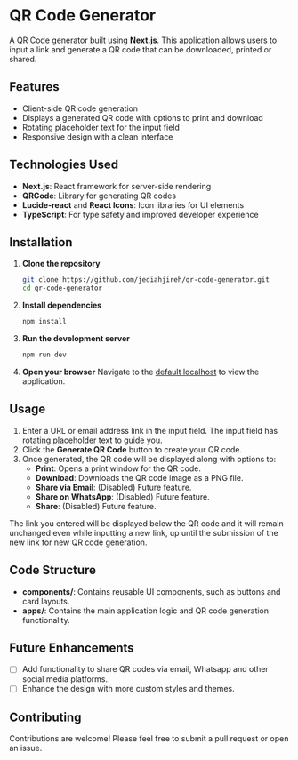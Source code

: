 # QR Code Generator

A QR Code generator built using **Next.js**. This application allows users to input a link and generate a QR code that can be downloaded, printed or shared.

## Features

- Client-side QR code generation
- Displays a generated QR code with options to print and download
- Rotating placeholder text for the input field
- Responsive design with a clean interface

## Technologies Used

- **Next.js**: React framework for server-side rendering
- **QRCode**: Library for generating QR codes
- **Lucide-react** and **React Icons**: Icon libraries for UI elements
- **TypeScript**: For type safety and improved developer experience

## Installation

1. **Clone the repository**

   ```zsh
   git clone https://github.com/jediahjireh/qr-code-generator.git
   cd qr-code-generator
   ```

2. **Install dependencies**

   ```zsh
   npm install
   ```

3. **Run the development server**

   ```zsh
   npm run dev
   ```

4. **Open your browser**
   Navigate to the [default localhost](http://localhost:3000) to view the application.

## Usage

1. Enter a URL or email address link in the input field. The input field has rotating placeholder text to guide you.
2. Click the **Generate QR Code** button to create your QR code.
3. Once generated, the QR code will be displayed along with options to:
   - **Print**: Opens a print window for the QR code.
   - **Download**: Downloads the QR code image as a PNG file.
   - **Share via Email**: (Disabled) Future feature.
   - **Share on WhatsApp**: (Disabled) Future feature.
   - **Share**: (Disabled) Future feature.

The link you entered will be displayed below the QR code and it will remain unchanged even while inputting a new link, up until the submission of the new link for new QR code generation.

## Code Structure

- **components/**: Contains reusable UI components, such as buttons and card layouts.
- **apps/**: Contains the main application logic and QR code generation functionality.

## Future Enhancements

- [ ] Add functionality to share QR codes via email, Whatsapp and other social media platforms.
- [ ] Enhance the design with more custom styles and themes.

## Contributing

Contributions are welcome! Please feel free to submit a pull request or open an issue.
